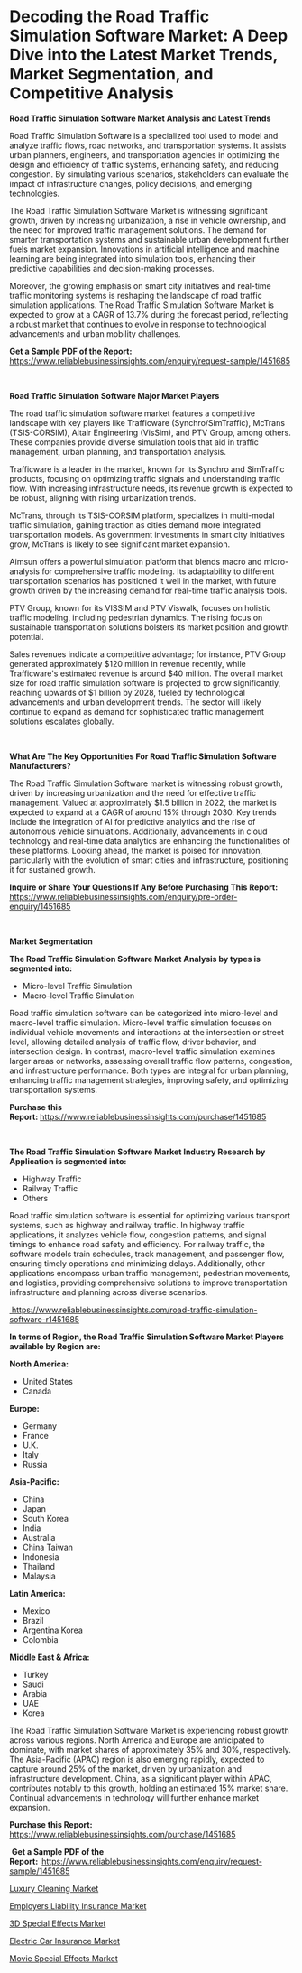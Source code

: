 <p><h1>Decoding the Road Traffic Simulation Software Market: A Deep Dive into the Latest Market Trends, Market Segmentation, and Competitive Analysis</h1></p><p><strong>Road Traffic Simulation Software Market Analysis and Latest Trends</strong></p>
<p><p>Road Traffic Simulation Software is a specialized tool used to model and analyze traffic flows, road networks, and transportation systems. It assists urban planners, engineers, and transportation agencies in optimizing the design and efficiency of traffic systems, enhancing safety, and reducing congestion. By simulating various scenarios, stakeholders can evaluate the impact of infrastructure changes, policy decisions, and emerging technologies.</p><p>The Road Traffic Simulation Software Market is witnessing significant growth, driven by increasing urbanization, a rise in vehicle ownership, and the need for improved traffic management solutions. The demand for smarter transportation systems and sustainable urban development further fuels market expansion. Innovations in artificial intelligence and machine learning are being integrated into simulation tools, enhancing their predictive capabilities and decision-making processes.</p><p>Moreover, the growing emphasis on smart city initiatives and real-time traffic monitoring systems is reshaping the landscape of road traffic simulation applications. The Road Traffic Simulation Software Market is expected to grow at a CAGR of 13.7% during the forecast period, reflecting a robust market that continues to evolve in response to technological advancements and urban mobility challenges.</p></p>
<p><strong>Get a Sample PDF of the Report:&nbsp;</strong> <a href="https://www.reliablebusinessinsights.com/enquiry/request-sample/1451685?utm_campaign=115&utm_medium=2&utm_source=Github&utm_content=ia&utm_term=09032025&utm_id=road-traffic-simulation-software">https://www.reliablebusinessinsights.com/enquiry/request-sample/1451685</a></p>
<p>&nbsp;</p>
<p><strong>Road Traffic Simulation Software Major Market Players</strong></p>
<p><p>The road traffic simulation software market features a competitive landscape with key players like Trafficware (Synchro/SimTraffic), McTrans (TSIS-CORSIM), Altair Engineering (VisSim), and PTV Group, among others. These companies provide diverse simulation tools that aid in traffic management, urban planning, and transportation analysis.</p><p>Trafficware is a leader in the market, known for its Synchro and SimTraffic products, focusing on optimizing traffic signals and understanding traffic flow. With increasing infrastructure needs, its revenue growth is expected to be robust, aligning with rising urbanization trends.</p><p>McTrans, through its TSIS-CORSIM platform, specializes in multi-modal traffic simulation, gaining traction as cities demand more integrated transportation models. As government investments in smart city initiatives grow, McTrans is likely to see significant market expansion.</p><p>Aimsun offers a powerful simulation platform that blends macro and micro-analysis for comprehensive traffic modeling. Its adaptability to different transportation scenarios has positioned it well in the market, with future growth driven by the increasing demand for real-time traffic analysis tools.</p><p>PTV Group, known for its VISSIM and PTV Viswalk, focuses on holistic traffic modeling, including pedestrian dynamics. The rising focus on sustainable transportation solutions bolsters its market position and growth potential.</p><p>Sales revenues indicate a competitive advantage; for instance, PTV Group generated approximately $120 million in revenue recently, while Trafficware's estimated revenue is around $40 million. The overall market size for road traffic simulation software is projected to grow significantly, reaching upwards of $1 billion by 2028, fueled by technological advancements and urban development trends. The sector will likely continue to expand as demand for sophisticated traffic management solutions escalates globally.</p></p>
<p>&nbsp;</p>
<p><strong>What Are The Key Opportunities For Road Traffic Simulation Software Manufacturers?</strong></p>
<p><p>The Road Traffic Simulation Software market is witnessing robust growth, driven by increasing urbanization and the need for effective traffic management. Valued at approximately $1.5 billion in 2022, the market is expected to expand at a CAGR of around 15% through 2030. Key trends include the integration of AI for predictive analytics and the rise of autonomous vehicle simulations. Additionally, advancements in cloud technology and real-time data analytics are enhancing the functionalities of these platforms. Looking ahead, the market is poised for innovation, particularly with the evolution of smart cities and infrastructure, positioning it for sustained growth.</p></p>
<p><strong>Inquire or Share Your Questions If Any Before Purchasing This Report:</strong> <a href="https://www.reliablebusinessinsights.com/enquiry/pre-order-enquiry/1451685?utm_campaign=115&utm_medium=2&utm_source=Github&utm_content=ia&utm_term=09032025&utm_id=road-traffic-simulation-software">https://www.reliablebusinessinsights.com/enquiry/pre-order-enquiry/1451685</a></p>
<p>&nbsp;</p>
<p><strong>Market Segmentation</strong></p>
<p><strong>The Road Traffic Simulation Software Market Analysis by types is segmented into:</strong></p>
<p><ul><li>Micro-level Traffic Simulation</li><li>Macro-level Traffic Simulation</li></ul></p>
<p><p>Road traffic simulation software can be categorized into micro-level and macro-level traffic simulation. Micro-level traffic simulation focuses on individual vehicle movements and interactions at the intersection or street level, allowing detailed analysis of traffic flow, driver behavior, and intersection design. In contrast, macro-level traffic simulation examines larger areas or networks, assessing overall traffic flow patterns, congestion, and infrastructure performance. Both types are integral for urban planning, enhancing traffic management strategies, improving safety, and optimizing transportation systems.</p></p>
<p><strong>Purchase this Report:&nbsp;</strong><a href="https://www.reliablebusinessinsights.com/purchase/1451685?utm_campaign=115&utm_medium=2&utm_source=Github&utm_content=ia&utm_term=09032025&utm_id=road-traffic-simulation-software">https://www.reliablebusinessinsights.com/purchase/1451685</a></p>
<p>&nbsp;</p>
<p><strong>The Road Traffic Simulation Software Market Industry Research by Application is segmented into:</strong></p>
<p><ul><li>Highway Traffic</li><li>Railway Traffic</li><li>Others</li></ul></p>
<p><p>Road traffic simulation software is essential for optimizing various transport systems, such as highway and railway traffic. In highway traffic applications, it analyzes vehicle flow, congestion patterns, and signal timings to enhance road safety and efficiency. For railway traffic, the software models train schedules, track management, and passenger flow, ensuring timely operations and minimizing delays. Additionally, other applications encompass urban traffic management, pedestrian movements, and logistics, providing comprehensive solutions to improve transportation infrastructure and planning across diverse scenarios.</p></p>
<p><a href="https://www.reliablebusinessinsights.com/road-traffic-simulation-software-r1451685?utm_campaign=115&utm_medium=2&utm_source=Github&utm_content=ia&utm_term=09032025&utm_id=road-traffic-simulation-software">&nbsp;https://www.reliablebusinessinsights.com/road-traffic-simulation-software-r1451685</a></p>
<p><strong>In terms of Region, the Road Traffic Simulation Software Market Players available by Region are:</strong></p>
<p>
    <p> <strong> North America: </strong>
        <ul>
            <li>United States</li>
            <li>Canada</li>
        </ul>
        </p> 
    <p> <strong> Europe: </strong>
        <ul>
            <li>Germany</li>
            <li>France</li>
            <li>U.K.</li>
            <li>Italy</li>
            <li>Russia</li>
        </ul>
        </p> 
    <p> <strong> Asia-Pacific: </strong>
        <ul>
            <li>China</li>
            <li>Japan</li>
            <li>South Korea</li>
            <li>India</li>
            <li>Australia</li>
            <li>China Taiwan</li>
            <li>Indonesia</li>
            <li>Thailand</li>
            <li>Malaysia</li>
        </ul>
        </p> 
    <p> <strong> Latin America: </strong>
        <ul>
            <li>Mexico</li>
            <li>Brazil</li>
            <li>Argentina Korea</li>
            <li>Colombia</li>
        </ul>
        </p> 
    <p> <strong> Middle East & Africa: </strong>
        <ul>
            <li>Turkey</li>
            <li>Saudi</li>
            <li>Arabia</li>
            <li>UAE</li>
            <li>Korea</li>
        </ul>
    </p>
    </p>
<p><p>The Road Traffic Simulation Software Market is experiencing robust growth across various regions. North America and Europe are anticipated to dominate, with market shares of approximately 35% and 30%, respectively. The Asia-Pacific (APAC) region is also emerging rapidly, expected to capture around 25% of the market, driven by urbanization and infrastructure development. China, as a significant player within APAC, contributes notably to this growth, holding an estimated 15% market share. Continual advancements in technology will further enhance market expansion.</p></p>
<p><strong>Purchase this Report: </strong><a href="https://www.reliablebusinessinsights.com/purchase/1451685?utm_campaign=115&utm_medium=2&utm_source=Github&utm_content=ia&utm_term=09032025&utm_id=road-traffic-simulation-software">https://www.reliablebusinessinsights.com/purchase/1451685</a></p>
<p>&nbsp;<strong>Get a Sample PDF of the Report:&nbsp;&nbsp;</strong><a href="https://www.reliablebusinessinsights.com/enquiry/request-sample/1451685?utm_campaign=115&utm_medium=2&utm_source=Github&utm_content=ia&utm_term=09032025&utm_id=road-traffic-simulation-software">https://www.reliablebusinessinsights.com/enquiry/request-sample/1451685</a></p>
<p><strong></strong></p>
<p><p><a href="https://github.com/cernkomlkawi/Market-Research-Report-List-1/blob/main/luxury-cleaning-market.md?utm_campaign=115&utm_medium=2&utm_source=Github&utm_content=ia&utm_term=09032025&utm_id=road-traffic-simulation-software">Luxury Cleaning Market</a></p><p><a href="https://github.com/abuegalawixo/Market-Research-Report-List-1/blob/main/employers-liability-insurance-market.md?utm_campaign=115&utm_medium=2&utm_source=Github&utm_content=ia&utm_term=09032025&utm_id=road-traffic-simulation-software">Employers Liability Insurance Market</a></p><p><a href="https://github.com/trossdushi7u/Market-Research-Report-List-1/blob/main/3d-special-effects-market.md?utm_campaign=115&utm_medium=2&utm_source=Github&utm_content=ia&utm_term=09032025&utm_id=road-traffic-simulation-software">3D Special Effects Market</a></p><p><a href="https://github.com/boonegoicks7/Market-Research-Report-List-1/blob/main/electric-car-insurance-market.md?utm_campaign=115&utm_medium=2&utm_source=Github&utm_content=ia&utm_term=09032025&utm_id=road-traffic-simulation-software">Electric Car Insurance Market</a></p><p><a href="https://github.com/godutetraeva/Market-Research-Report-List-1/blob/main/movie-special-effects-market.md?utm_campaign=115&utm_medium=2&utm_source=Github&utm_content=ia&utm_term=09032025&utm_id=road-traffic-simulation-software">Movie Special Effects Market</a></p></p>